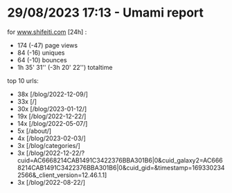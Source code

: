# 29/08/2023 17:13 - Umami report
for www.shifeiti.com [24h] :

 - 174 (-47) page views
 - 84 (-16) uniques
 - 64 (-10) bounces
 - 1h 35' 31'' (-3h 20' 22'') totaltime


top 10 urls:
 - 38x [/blog/2022-12-09/]
 - 33x [/]
 - 30x [/blog/2023-01-12/]
 - 19x [/blog/2022-12-22/]
 - 14x [/blog/2022-05-07/]
 - 5x [/about/]
 - 4x [/blog/2023-02-03/]
 - 3x [/blog/categories/]
 - 3x [/blog/2022-12-22/?cuid=AC6668214CAB1491C3422376BBA301B6|0&cuid_galaxy2=AC6668214CAB1491C3422376BBA301B6|0&cuid_gid=&timestamp=1693302342566&_client_version=12.46.1.1]
 - 3x [/blog/2022-08-22/]


